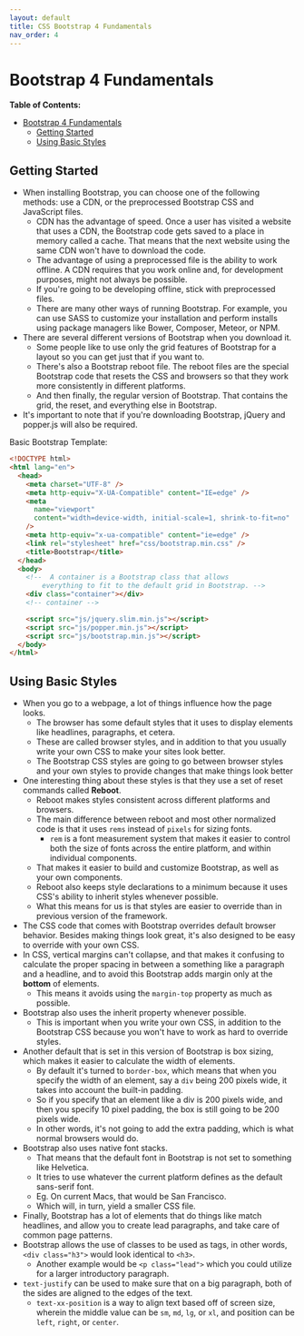 ```yaml
---
layout: default
title: CSS Bootstrap 4 Fundamentals
nav_order: 4
---
```


# Bootstrap 4 Fundamentals

**Table of Contents:**

- [Bootstrap 4 Fundamentals](#bootstrap-4-fundamentals)
  - [Getting Started](#getting-started)
  - [Using Basic Styles](#using-basic-styles)

## Getting Started

- When installing Bootstrap, you can choose one of the following methods: use a CDN, or the preprocessed Bootstrap CSS and JavaScript files.
  - CDN has the advantage of speed. Once a user has visited a website that uses a CDN, the Bootstrap code gets saved to a place in memory called a cache. That means that the next website using the same CDN won't have to download the code.
  - The advantage of using a preprocessed file is the ability to work offline. A CDN requires that you work online and, for development purposes, might not always be possible.
  - If you're going to be developing offline, stick with preprocessed files.
  - There are many other ways of running Bootstrap. For example, you can use SASS to customize your installation and perform installs using package managers like Bower, Composer, Meteor, or NPM.
- There are several different versions of Bootstrap when you download it.
  - Some people like to use only the grid features of Bootstrap for a layout so you can get just that if you want to.
  - There's also a Bootstrap reboot file. The reboot files are the special Bootstrap code that resets the CSS and browsers so that they work more consistently in different platforms.
  - And then finally, the regular version of Bootstrap. That contains the grid, the reset, and everything else in Bootstrap.
- It's important to note that if you're downloading Bootstrap, jQuery and popper.js will also be required.

Basic Bootstrap Template:

```html
<!DOCTYPE html>
<html lang="en">
  <head>
    <meta charset="UTF-8" />
    <meta http-equiv="X-UA-Compatible" content="IE=edge" />
    <meta
      name="viewport"
      content="width=device-width, initial-scale=1, shrink-to-fit=no"
    />
    <meta http-equiv="x-ua-compatible" content="ie=edge" />
    <link rel="stylesheet" href="css/bootstrap.min.css" />
    <title>Bootstrap</title>
  </head>
  <body>
    <!--  A container is a Bootstrap class that allows 
        everything to fit to the default grid in Bootstrap. -->
    <div class="container"></div>
    <!-- container -->

    <script src="js/jquery.slim.min.js"></script>
    <script src="js/popper.min.js"></script>
    <script src="js/bootstrap.min.js"></script>
  </body>
</html>
```

## Using Basic Styles

- When you go to a webpage, a lot of things influence how the page looks.
  - The browser has some default styles that it uses to display elements like headlines, paragraphs, et cetera.
  - These are called browser styles, and in addition to that you usually write your own CSS to make your sites look better.
  - The Bootstrap CSS styles are going to go between browser styles and your own styles to provide changes that make things look better
- One interesting thing about these styles is that they use a set of reset commands called **Reboot**.
  - Reboot makes styles consistent across different platforms and browsers.
  - The main difference between reboot and most other normalized code is that it uses `rems` instead of `pixels` for sizing fonts.
    - `rem` is a font measurement system that makes it easier to control both the size of fonts across the entire platform, and within individual components.
  - That makes it easier to build and customize Bootstrap, as well as your own components.
  - Reboot also keeps style declarations to a minimum because it uses CSS's ability to inherit styles whenever possible.
  - What this means for us is that styles are easier to override than in previous version of the framework.
- The CSS code that comes with Bootstrap overrides default browser behavior. Besides making things look great, it's also designed to be easy to override with your own CSS.
- In CSS, vertical margins can't collapse, and that makes it confusing to calculate the proper spacing in between a something like a paragraph and a headline, and to avoid this Bootstrap adds margin only at the **bottom** of elements.
  - This means it avoids using the `margin-top` property as much as possible.
- Bootstrap also uses the inherit property whenever possible.
  - This is important when you write your own CSS, in addition to the Bootstrap CSS because you won't have to work as hard to override styles.
- Another default that is set in this version of Bootstrap is box sizing, which makes it easier to calculate the width of elements.
  - By default it's turned to `border-box`, which means that when you specify the width of an element, say a `div` being 200 pixels wide, it takes into account the built-in padding.
  - So if you specify that an element like a div is 200 pixels wide, and then you specify 10 pixel padding, the box is still going to be 200 pixels wide.
  - In other words, it's not going to add the extra padding, which is what normal browsers would do.
- Bootstrap also uses native font stacks.
  - That means that the default font in Bootstrap is not set to something like Helvetica.
  - It tries to use whatever the current platform defines as the default sans-serif font.
  - Eg. On current Macs, that would be San Francisco.
  - Which will, in turn, yield a smaller CSS file.
- Finally, Bootstrap has a lot of elements that do things like match headlines, and allow you to create lead paragraphs, and take care of common page patterns.
- Bootstrap allows the use of classes to be used as tags, in other words, `<div class="h3">` would look identical to `<h3>`.
  - Another example would be `<p class="lead">` which you could utilize for a larger introductory paragraph.
- `text-justify` can be used to make sure that on a big paragraph, both of the sides are aligned to the edges of the text.
  - `text-xx-position` is a way to align text based off of screen size, wherein the middle value can be `sm`, `md`, `lg`, or `xl`, and position can be `left`, `right`, or `center`.
